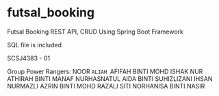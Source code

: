 # futsal_booking
Futsal Booking REST API, CRUD Using Spring Boot Framework

SQL file is included

SCSJ4383 - 01

Group Power Rangers:
NOOR `ALIAH `AFIFAH BINTI MOHD ISHAK 
NUR ATHIRAH BINTI MANAF 
NURHASNATUL AIDA BINTI SUHIZLIZANI IHSAN 
NURMAZLI AZRIN BINTI MOHD RAZALI
SITI NORHANISA BINTI NASIR



